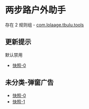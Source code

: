 # 两步路户外助手

存在 2 规则组 - [com.lolaage.tbulu.tools](/src/apps/com.lolaage.tbulu.tools.ts)

## 更新提示

默认禁用

- [快照-0](https://i.gkd.li/i/12882550)

## 未分类-弹窗广告

- [快照-0](https://i.gkd.li/i/13627861)
- [快照-1](https://i.gkd.li/i/13650732)
